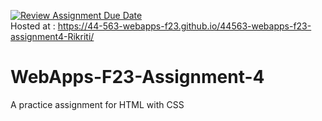 [![Review Assignment Due Date](https://classroom.github.com/assets/deadline-readme-button-24ddc0f5d75046c5622901739e7c5dd533143b0c8e959d652212380cedb1ea36.svg)](https://classroom.github.com/a/4tKarLeg)
<br>
Hosted at : <https://44-563-webapps-f23.github.io/44563-webapps-f23-assignment4-Rikriti/>
# WebApps-F23-Assignment-4
A practice assignment for HTML with CSS
